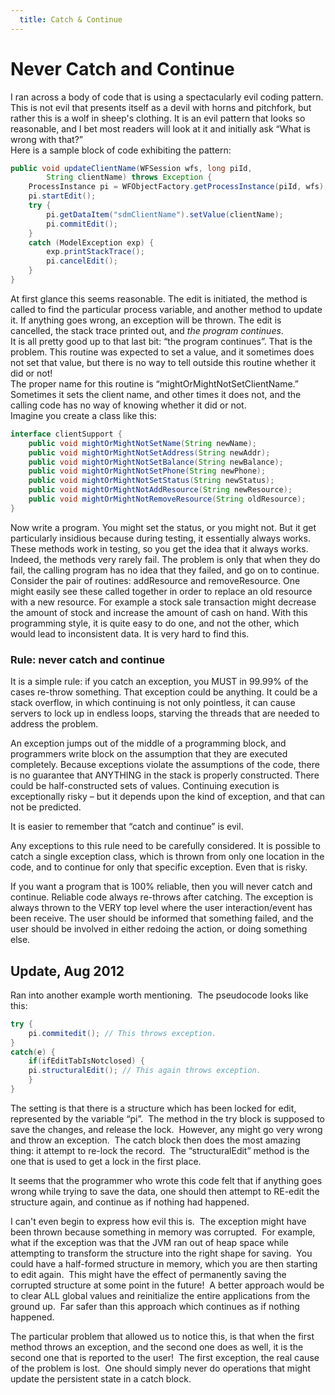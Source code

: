 ```yaml
---
  title: Catch & Continue
---
```

#  Never Catch and Continue

I ran across a body of code that is using a spectacularly evil coding pattern. This is not evil that presents itself as a devil with horns and pitchfork, but rather this is a wolf in sheep's clothing. It is an evil pattern that looks so reasonable, and I bet most readers will look at it and initially ask “What is wrong with that?”  
Here is a sample block of code exhibiting the pattern:

```java
public void updateClientName(WFSession wfs, long piId,
        String clientName) throws Exception {
    ProcessInstance pi = WFObjectFactory.getProcessInstance(piId, wfs);
    pi.startEdit();
    try {
        pi.getDataItem("sdmClientName").setValue(clientName);
        pi.commitEdit();
    }
    catch (ModelException exp) {
        exp.printStackTrace();
        pi.cancelEdit();
    }
}
```


At first glance this seems reasonable. The edit is initiated, the method is called to find the particular process variable, and another method to update it. If anything goes wrong, an exception will be thrown. The edit is cancelled, the stack trace printed out, and _the program continues_.  
It is all pretty good up to that last bit: “the program continues”. That is the problem. This routine was expected to set a value, and it sometimes does not set that value, but there is no way to tell outside this routine whether it did or not!  
The proper name for this routine is “mightOrMightNotSetClientName.” Sometimes it sets the client name, and other times it does not, and the calling code has no way of knowing whether it did or not.  
Imagine you create a class like this:

```java
interface clientSupport {
    public void mightOrMightNotSetName(String newName);
    public void mightOrMightNotSetAddress(String newAddr);
    public void mightOrMightNotSetBalance(String newBalance);
    public void mightOrMightNotSetPhone(String newPhone);
    public void mightOrMightNotSetStatus(String newStatus);
    public void mightOrMightNotAddResource(String newResource);
    public void mightOrMightNotRemoveResource(String oldResource);
}
```


Now write a program. You might set the status, or you might not. But it get particularly insidious because during testing, it essentially always works. These methods work in testing, so you get the idea that it always works. Indeed, the methods very rarely fail. The problem is only that when they do fail, the calling program has no idea that they failed, and go on to continue.  
Consider the pair of routines: addResource and removeResource. One might easily see these called together in order to replace an old resource with a new resource. For example a stock sale transaction might decrease the amount of stock and increase the amount of cash on hand. With this programming style, it is quite easy to do one, and not the other, which would lead to inconsistent data. It is very hard to find this.

### Rule: never catch and continue

It is a simple rule: if you catch an exception, you MUST in 99.99% of the cases re-throw something. That exception could be anything. It could be a stack overflow, in which continuing is not only pointless, it can cause servers to lock up in endless loops, starving the threads that are needed to address the problem. 

An exception jumps out of the middle of a programming block, and programmers write block on the assumption that they are executed completely. Because exceptions violate the assumptions of the code, there is no guarantee that ANYTHING in the stack is properly constructed. There could be half-constructed sets of values. Continuing execution is exceptionally risky – but it depends upon the kind of exception, and that can not be predicted.  

It is easier to remember that “catch and continue” is evil. 

Any exceptions to this rule need to be carefully considered. It is possible to catch a single exception class, which is thrown from only one location in the code, and to continue for only that specific exception. Even that is risky.

If you want a program that is 100% reliable, then you will never catch and continue. Reliable code always re-throws after catching. The exception is always thrown to the VERY top level where the user interaction/event has been receive. The user should be informed that something failed, and the user should be involved in either redoing the action, or doing something else.

## Update, Aug 2012

Ran into another example worth mentioning.  The pseudocode looks like this:

```java
try {
    pi.commitedit(); // This throws exception.
}
catch(e) {
    if(ifEditTabIsNotclosed) {
	pi.structuralEdit(); // This again throws exception.
    }
}
```


The setting is that there is a structure which has been locked for edit, represented by the variable “pi”.  The method in the try block is supposed to save the changes, and release the lock.  However, any might go very wrong and throw an exception.  The catch block then does the most amazing thing: it attempt to re-lock the record.  The “structuralEdit” method is the one that is used to get a lock in the first place. 

It seems that the programmer who wrote this code felt that if anything goes wrong while trying to save the data, one should then attempt to RE-edit the structure again, and continue as if nothing had happened.  

I can't even begin to express how evil this is.  The exception might have been thrown because something in memory was corrupted.  For example, what if the exception was that the JVM ran out of heap space while attempting to transform the structure into the right shape for saving.  You could have a half-formed structure in memory, which you are then starting to edit again.  This might have the effect of permanently saving the corrupted structure at some point in the future!  A better approach would be to clear ALL global values and reinitialize the entire applications from the ground up.  Far safer than this approach which continues as if nothing happened.
  
The particular problem that allowed us to notice this, is that when the first method throws an exception, and the second one does as well, it is the second one that is reported to the user!  The first exception, the real cause of the problem is lost.  One should simply never do operations that might update the persistent state in a catch block.